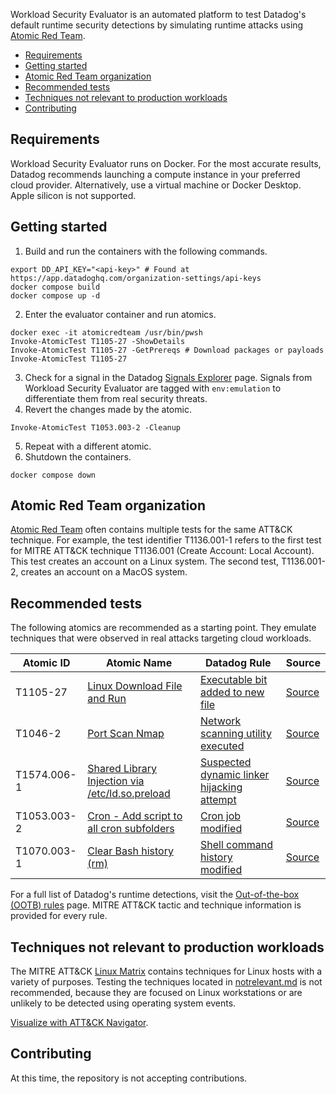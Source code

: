 Workload Security Evaluator is an automated platform to test Datadog's default runtime security detections by simulating runtime attacks using [Atomic Red Team](#atomic-red-team-organization). 


- [Requirements](#requirements)
- [Getting started](#getting-started)
- [Atomic Red Team organization](#atomic-red-team-organization)
- [Recommended tests](#recommended-tests)
- [Techniques not relevant to production workloads](#techniques-not-relevant-to-production-workloads)
- [Contributing](#contributing)

## Requirements

Workload Security Evaluator runs on Docker. For the most accurate results, Datadog recommends launching a compute instance in your preferred cloud provider. Alternatively, use a virtual machine or Docker Desktop. Apple silicon is not supported.

## Getting started

1. Build and run the containers with the following commands.
```
export DD_API_KEY="<api-key>" # Found at https://app.datadoghq.com/organization-settings/api-keys
docker compose build
docker compose up -d
```
2. Enter the evaluator container and run atomics.
```
docker exec -it atomicredteam /usr/bin/pwsh
Invoke-AtomicTest T1105-27 -ShowDetails
Invoke-AtomicTest T1105-27 -GetPrereqs # Download packages or payloads
Invoke-AtomicTest T1105-27
```
3. Check for a signal in the Datadog [Signals Explorer](https://app.datadoghq.com/security?query=env%3Aemulation) page. Signals from Workload Security Evaluator are tagged with `env:emulation` to differentiate them from real security threats.
4. Revert the changes made by the atomic.
```
Invoke-AtomicTest T1053.003-2 -Cleanup
```
5. Repeat with a different atomic.
6. Shutdown the containers.
```
docker compose down
```

## Atomic Red Team organization

[Atomic Red Team](https://atomicredteam.io/) often contains multiple tests for the same ATT&CK technique. For example, the test identifier T1136.001-1 refers to the first test for MITRE ATT&CK technique T1136.001 (Create Account: Local Account). This test creates an account on a Linux system. The second test, T1136.001-2, creates an account on a MacOS system.

## Recommended tests

The following atomics are recommended as a starting point. They emulate techniques that were observed in real attacks targeting cloud workloads.

| Atomic ID | Atomic Name | Datadog Rule |Source|
|-----------|-------------|--------------|------|
|T1105-27|[Linux Download File and Run](https://atomicredteam.io/command-and-control/T1105/#atomic-test-27---linux-download-file-and-run)|[Executable bit added to new file](https://docs.datadoghq.com/security/default_rules/executable_bit_added/)|[Source](https://blog.talosintelligence.com/teamtnt-targeting-aws-alibaba-2/)|
|T1046-2|[Port Scan Nmap](https://atomicredteam.io/discovery/T1046/#atomic-test-2---port-scan-nmap)|[Network scanning utility executed](https://docs.datadoghq.com/security/default_rules/common_net_intrusion_util/)|[Source](https://blog.talosintelligence.com/teamtnt-targeting-aws-alibaba-2/)|
|T1574.006-1|[Shared Library Injection via /etc/ld.so.preload](https://atomicredteam.io/defense-evasion/T1574.006/#atomic-test-1---shared-library-injection-via-etcldsopreload)|[Suspected dynamic linker hijacking attempt](https://docs.datadoghq.com/security/default_rules/suspected_dynamic_linker_hijacking/)|[Source](https://unit42.paloaltonetworks.com/hildegard-malware-teamtnt/)|
|T1053.003-2|[Cron - Add script to all cron subfolders](https://atomicredteam.io/privilege-escalation/T1053.003/#atomic-test-2---cron---add-script-to-all-cron-subfolders)|[Cron job modified](https://docs.datadoghq.com/security/default_rules/cron_at_job_injection/)|[Source](https://blog.talosintelligence.com/rocke-champion-of-monero-miners/)
|T1070.003-1|[Clear Bash history (rm)](https://atomicredteam.io/defense-evasion/T1070.003/#atomic-test-1---clear-bash-history-(rm))|[Shell command history modified](https://docs.datadoghq.com/security/default_rules/shell_history_tamper/)|[Source](https://unit42.paloaltonetworks.com/hildegard-malware-teamtnt/)|

For a full list of Datadog's runtime detections, visit the [Out-of-the-box (OOTB) rules](https://docs.datadoghq.com/security/default_rules/#cat-workload-security) page. MITRE ATT&CK tactic and technique information is provided for every rule.

## Techniques not relevant to production workloads

The MITRE ATT&CK [Linux Matrix](https://attack.mitre.org/matrices/enterprise/linux/) contains techniques for Linux hosts with a variety of purposes. Testing the techniques located in [notrelevant.md](notrelevant.md) is not recommended, because they are focused on Linux workstations or are unlikely to be detected using operating system events.

[Visualize with ATT&CK Navigator](https://mitre-attack.github.io/attack-navigator//#layerURL=https%3A%2F%2Fraw%2Egithubusercontent%2Ecom%2FDataDog%2Fworkload-security-evaluator%2Fmain%2Fnotrelevant_layer%2Ejson).

## Contributing

At this time, the repository is not accepting contributions.